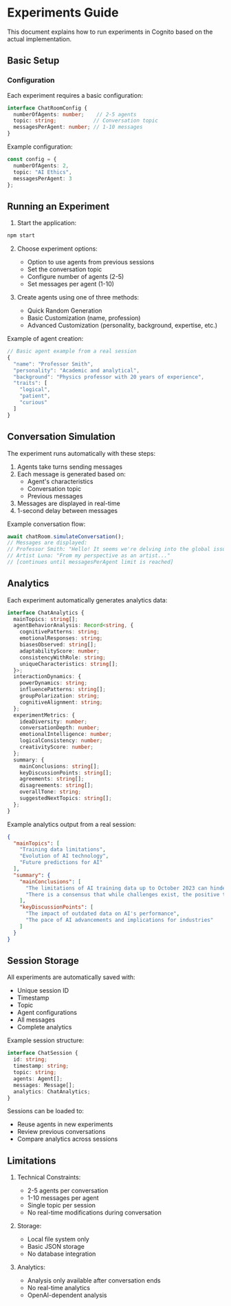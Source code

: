 # Experiments Guide

This document explains how to run experiments in Cognito based on the actual implementation.

## Basic Setup

### Configuration

Each experiment requires a basic configuration:

```typescript
interface ChatRoomConfig {
  numberOfAgents: number;    // 2-5 agents
  topic: string;            // Conversation topic
  messagesPerAgent: number; // 1-10 messages
}
```

Example configuration:
```typescript
const config = {
  numberOfAgents: 2,
  topic: "AI Ethics",
  messagesPerAgent: 3
};
```

## Running an Experiment

1. Start the application:
```bash
npm start
```

2. Choose experiment options:
   - Option to use agents from previous sessions
   - Set the conversation topic
   - Configure number of agents (2-5)
   - Set messages per agent (1-10)

3. Create agents using one of three methods:
   - Quick Random Generation
   - Basic Customization (name, profession)
   - Advanced Customization (personality, background, expertise, etc.)

Example of agent creation:
```typescript
// Basic agent example from a real session
{
  "name": "Professor Smith",
  "personality": "Academic and analytical",
  "background": "Physics professor with 20 years of experience",
  "traits": [
    "logical",
    "patient",
    "curious"
  ]
}
```

## Conversation Simulation

The experiment runs automatically with these steps:

1. Agents take turns sending messages
2. Each message is generated based on:
   - Agent's characteristics
   - Conversation topic
   - Previous messages
3. Messages are displayed in real-time
4. 1-second delay between messages

Example conversation flow:
```typescript
await chatRoom.simulateConversation();
// Messages are displayed:
// Professor Smith: "Hello! It seems we're delving into the global issues..."
// Artist Luna: "From my perspective as an artist..."
// [continues until messagesPerAgent limit is reached]
```

## Analytics

Each experiment automatically generates analytics data:

```typescript
interface ChatAnalytics {
  mainTopics: string[];
  agentBehaviorAnalysis: Record<string, {
    cognitivePatterns: string;
    emotionalResponses: string;
    biasesObserved: string[];
    adaptabilityScore: number;
    consistencyWithRole: string;
    uniqueCharacteristics: string[];
  }>;
  interactionDynamics: {
    powerDynamics: string;
    influencePatterns: string[];
    groupPolarization: string;
    cognitiveAlignment: string;
  };
  experimentMetrics: {
    ideaDiversity: number;
    conversationDepth: number;
    emotionalIntelligence: number;
    logicalConsistency: number;
    creativityScore: number;
  };
  summary: {
    mainConclusions: string[];
    keyDiscussionPoints: string[];
    agreements: string[];
    disagreements: string[];
    overallTone: string;
    suggestedNextTopics: string[];
  };
}
```

Example analytics output from a real session:
```json
{
  "mainTopics": [
    "Training data limitations",
    "Evolution of AI technology",
    "Future predictions for AI"
  ],
  "summary": {
    "mainConclusions": [
      "The limitations of AI training data up to October 2023 can hinder the technology's development",
      "There is a consensus that while challenges exist, the positive trajectory of AI technology is promising"
    ],
    "keyDiscussionPoints": [
      "The impact of outdated data on AI's performance",
      "The pace of AI advancements and implications for industries"
    ]
  }
}
```

## Session Storage

All experiments are automatically saved with:
- Unique session ID
- Timestamp
- Topic
- Agent configurations
- All messages
- Complete analytics

Example session structure:
```typescript
interface ChatSession {
  id: string;
  timestamp: string;
  topic: string;
  agents: Agent[];
  messages: Message[];
  analytics: ChatAnalytics;
}
```

Sessions can be loaded to:
- Reuse agents in new experiments
- Review previous conversations
- Compare analytics across sessions

## Limitations

1. Technical Constraints:
   - 2-5 agents per conversation
   - 1-10 messages per agent
   - Single topic per session
   - No real-time modifications during conversation

2. Storage:
   - Local file system only
   - Basic JSON storage
   - No database integration

3. Analytics:
   - Analysis only available after conversation ends
   - No real-time analytics
   - OpenAI-dependent analysis 